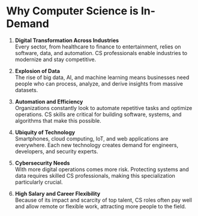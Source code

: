 # Why Computer Science is In-Demand

1. **Digital Transformation Across Industries**  
   Every sector, from healthcare to finance to entertainment, relies on software, data, and automation. CS professionals enable industries to modernize and stay competitive.

2. **Explosion of Data**  
   The rise of big data, AI, and machine learning means businesses need people who can process, analyze, and derive insights from massive datasets.

3. **Automation and Efficiency**  
   Organizations constantly look to automate repetitive tasks and optimize operations. CS skills are critical for building software, systems, and algorithms that make this possible.

4. **Ubiquity of Technology**  
   Smartphones, cloud computing, IoT, and web applications are everywhere. Each new technology creates demand for engineers, developers, and security experts.

5. **Cybersecurity Needs**  
   With more digital operations comes more risk. Protecting systems and data requires skilled CS professionals, making this specialization particularly crucial.

6. **High Salary and Career Flexibility**  
   Because of its impact and scarcity of top talent, CS roles often pay well and allow remote or flexible work, attracting more people to the field.

